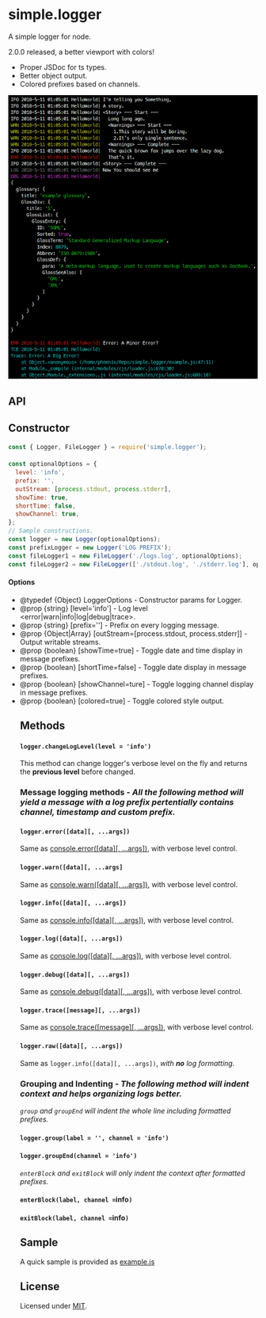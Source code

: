 # simple.logger

A simple logger for node.

2.0.0 released, a better viewport with colors!

* Proper JSDoc for ts types.
* Better object output.
* Colored prefixes based on channels.

![Screenshot](https://github.com/azusa0127/images/raw/master/SimpleLoggerScreenshot.png 'simple-logger 2.0')

## API

## Constructor

```js
const { Logger, FileLogger } = require('simple.logger');

const optionalOptions = {
  level: 'info',
  prefix: '',
  outStream: [process.stdout, process.stderr],
  showTime: true,
  shortTime: false,
  showChannel: true,
};
// Sample constructions.
const logger = new Logger(optionalOptions);
const prefixLogger = new Logger('LOG PREFIX');
const fileLogger1 = new FileLogger('./logs.log', optionalOptions);
const fileLogger2 = new FileLogger(['./stdout.log', './stderr.log'], optionalOptions);
```

#### Options

* @typedef {Object} LoggerOptions - Constructor params for Logger.
* @prop {string} [level='info'] - Log level <error|warn|info|log|debug|trace>.
* @prop {string} [prefix=''] - Prefix on every logging message.
* @prop {Object|Array<Object>} [outStream=[process.stdout, process.stderr]] - Output writable streams.
* @prop {boolean} [showTime=true] - Toggle date and time display in message prefixes.
* @prop {boolean} [shortTime=false] - Toggle date display in message prefixes.
* @prop {boolean} [showChannel=ture] - Toggle logging channel display in message prefixes.
* @prop {boolean} [colored=true] - Toggle colored style output.

## Methods

#### `logger.changeLogLevel(level = 'info')`

This method can change logger's verbose level on the fly and returns the **previous level** before changed.

### Message logging methods - _All the following method will yield a message with a log prefix pertentially contains **channel**, **timestamp** and custom **prefix**._

#### `logger.error([data][, ...args])`

Same as [console.error([data][, ...args])](https://nodejs.org/api/console.html#console_console_error_data_args), with verbose level control.

#### `logger.warn([data][, ...args]`

Same as [console.warn([data][, ...args])](https://nodejs.org/api/console.html#console_console_warn_data_args), with verbose level control.

#### `logger.info([data][, ...args])`

Same as [console.info([data][, ...args])](https://nodejs.org/api/console.html#console_console_info_data_args), with verbose level control.

#### `logger.log([data][, ...args])`

Same as [console.log([data][, ...args])](https://nodejs.org/api/console.html#console_console_log_data_args), with verbose level control.

#### `logger.debug([data][, ...args])`

Same as [console.debug([data][, ...args])](https://nodejs.org/api/console.html#console_console_debug_data_args), with verbose level control.

#### `logger.trace([message][, ...args])`

Same as [console.trace([message][, ...args])](https://nodejs.org/api/console.html#console_console_trace_message_args), with verbose level control.

#### `logger.raw([data][, ...args])`

Same as `logger.info([data][, ...args])`, _with **no** log formatting._

### Grouping and Indenting - _The following method will indent context and helps organizing logs better._

_`group` and `groupEnd` will indent the whole line including formatted prefixes._

#### `logger.group(label = '', channel = 'info')`

#### `logger.groupEnd(channel = 'info')`

_`enterBlock` and `exitBlock` will only indent the context after formatted prefixes._

#### `enterBlock(label, channel =`info`)`

#### `exitBlock(label, channel =`info`)`

## Sample

A quick sample is provided as [example.js](./example.js)

## License

Licensed under [MIT](./LICENSE).
